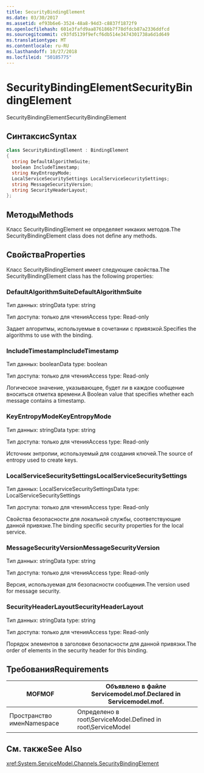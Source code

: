 ```yaml
---
title: SecurityBindingElement
ms.date: 03/30/2017
ms.assetid: ef93b6e6-3524-48a8-94d3-c8837f1872f9
ms.openlocfilehash: 601e3fafd9aa876186b7f78dfdcb87a2336ddfcd
ms.sourcegitcommit: c93fd5139f9efcf6db514e3474301738a6d1d649
ms.translationtype: MT
ms.contentlocale: ru-RU
ms.lasthandoff: 10/27/2018
ms.locfileid: "50185775"
---
```

# <a name="securitybindingelement"></a><span data-ttu-id="e13d4-102">SecurityBindingElement</span><span class="sxs-lookup"><span data-stu-id="e13d4-102">SecurityBindingElement</span></span>
<span data-ttu-id="e13d4-103">SecurityBindingElement</span><span class="sxs-lookup"><span data-stu-id="e13d4-103">SecurityBindingElement</span></span>  
  
## <a name="syntax"></a><span data-ttu-id="e13d4-104">Синтаксис</span><span class="sxs-lookup"><span data-stu-id="e13d4-104">Syntax</span></span>  
  
```csharp
class SecurityBindingElement : BindingElement  
{  
  string DefaultAlgorithmSuite;  
  boolean IncludeTimestamp;  
  string KeyEntropyMode;  
  LocalServiceSecuritySettings LocalServiceSecuritySettings;  
  string MessageSecurityVersion;  
  string SecurityHeaderLayout;  
};  
```  
  
## <a name="methods"></a><span data-ttu-id="e13d4-105">Методы</span><span class="sxs-lookup"><span data-stu-id="e13d4-105">Methods</span></span>  
 <span data-ttu-id="e13d4-106">Класс SecurityBindingElement не определяет никаких методов.</span><span class="sxs-lookup"><span data-stu-id="e13d4-106">The SecurityBindingElement class does not define any methods.</span></span>  
  
## <a name="properties"></a><span data-ttu-id="e13d4-107">Свойства</span><span class="sxs-lookup"><span data-stu-id="e13d4-107">Properties</span></span>  
 <span data-ttu-id="e13d4-108">Класс SecurityBindingElement имеет следующие свойства.</span><span class="sxs-lookup"><span data-stu-id="e13d4-108">The SecurityBindingElement class has the following properties:</span></span>  
  
### <a name="defaultalgorithmsuite"></a><span data-ttu-id="e13d4-109">DefaultAlgorithmSuite</span><span class="sxs-lookup"><span data-stu-id="e13d4-109">DefaultAlgorithmSuite</span></span>  
 <span data-ttu-id="e13d4-110">Тип данных: string</span><span class="sxs-lookup"><span data-stu-id="e13d4-110">Data type: string</span></span>  
  
 <span data-ttu-id="e13d4-111">Тип доступа: только для чтения</span><span class="sxs-lookup"><span data-stu-id="e13d4-111">Access type: Read-only</span></span>  
  
 <span data-ttu-id="e13d4-112">Задает алгоритмы, используемые в сочетании с привязкой.</span><span class="sxs-lookup"><span data-stu-id="e13d4-112">Specifies the algorithms to use with the binding.</span></span>  
  
### <a name="includetimestamp"></a><span data-ttu-id="e13d4-113">IncludeTimestamp</span><span class="sxs-lookup"><span data-stu-id="e13d4-113">IncludeTimestamp</span></span>  
 <span data-ttu-id="e13d4-114">Тип данных: boolean</span><span class="sxs-lookup"><span data-stu-id="e13d4-114">Data type: boolean</span></span>  
  
 <span data-ttu-id="e13d4-115">Тип доступа: только для чтения</span><span class="sxs-lookup"><span data-stu-id="e13d4-115">Access type: Read-only</span></span>  
  
 <span data-ttu-id="e13d4-116">Логическое значение, указывающее, будет ли в каждое сообщение вноситься отметка времени.</span><span class="sxs-lookup"><span data-stu-id="e13d4-116">A Boolean value that specifies whether each message contains a timestamp.</span></span>  
  
### <a name="keyentropymode"></a><span data-ttu-id="e13d4-117">KeyEntropyMode</span><span class="sxs-lookup"><span data-stu-id="e13d4-117">KeyEntropyMode</span></span>  
 <span data-ttu-id="e13d4-118">Тип данных: string</span><span class="sxs-lookup"><span data-stu-id="e13d4-118">Data type: string</span></span>  
  
 <span data-ttu-id="e13d4-119">Тип доступа: только для чтения</span><span class="sxs-lookup"><span data-stu-id="e13d4-119">Access type: Read-only</span></span>  
  
 <span data-ttu-id="e13d4-120">Источник энтропии, используемый для создания ключей.</span><span class="sxs-lookup"><span data-stu-id="e13d4-120">The source of entropy used to create keys.</span></span>  
  
### <a name="localservicesecuritysettings"></a><span data-ttu-id="e13d4-121">LocalServiceSecuritySettings</span><span class="sxs-lookup"><span data-stu-id="e13d4-121">LocalServiceSecuritySettings</span></span>  
 <span data-ttu-id="e13d4-122">Тип данных: LocalServiceSecuritySettings</span><span class="sxs-lookup"><span data-stu-id="e13d4-122">Data type: LocalServiceSecuritySettings</span></span>  
  
 <span data-ttu-id="e13d4-123">Тип доступа: только для чтения</span><span class="sxs-lookup"><span data-stu-id="e13d4-123">Access type: Read-only</span></span>  
  
 <span data-ttu-id="e13d4-124">Свойства безопасности для локальной службы, соответствующие данной привязке.</span><span class="sxs-lookup"><span data-stu-id="e13d4-124">The binding specific security properties for the local service.</span></span>  
  
### <a name="messagesecurityversion"></a><span data-ttu-id="e13d4-125">MessageSecurityVersion</span><span class="sxs-lookup"><span data-stu-id="e13d4-125">MessageSecurityVersion</span></span>  
 <span data-ttu-id="e13d4-126">Тип данных: string</span><span class="sxs-lookup"><span data-stu-id="e13d4-126">Data type: string</span></span>  
  
 <span data-ttu-id="e13d4-127">Тип доступа: только для чтения</span><span class="sxs-lookup"><span data-stu-id="e13d4-127">Access type: Read-only</span></span>  
  
 <span data-ttu-id="e13d4-128">Версия, используемая для безопасности сообщения.</span><span class="sxs-lookup"><span data-stu-id="e13d4-128">The version used for message security.</span></span>  
  
### <a name="securityheaderlayout"></a><span data-ttu-id="e13d4-129">SecurityHeaderLayout</span><span class="sxs-lookup"><span data-stu-id="e13d4-129">SecurityHeaderLayout</span></span>  
 <span data-ttu-id="e13d4-130">Тип данных: string</span><span class="sxs-lookup"><span data-stu-id="e13d4-130">Data type: string</span></span>  
  
 <span data-ttu-id="e13d4-131">Тип доступа: только для чтения</span><span class="sxs-lookup"><span data-stu-id="e13d4-131">Access type: Read-only</span></span>  
  
 <span data-ttu-id="e13d4-132">Порядок элементов в заголовке безопасности для данной привязки.</span><span class="sxs-lookup"><span data-stu-id="e13d4-132">The order of elements in the security header for this binding.</span></span>  
  
## <a name="requirements"></a><span data-ttu-id="e13d4-133">Требования</span><span class="sxs-lookup"><span data-stu-id="e13d4-133">Requirements</span></span>  
  
|<span data-ttu-id="e13d4-134">MOF</span><span class="sxs-lookup"><span data-stu-id="e13d4-134">MOF</span></span>|<span data-ttu-id="e13d4-135">Объявлено в файле Servicemodel.mof.</span><span class="sxs-lookup"><span data-stu-id="e13d4-135">Declared in Servicemodel.mof.</span></span>|  
|---------|-----------------------------------|  
|<span data-ttu-id="e13d4-136">Пространство имен</span><span class="sxs-lookup"><span data-stu-id="e13d4-136">Namespace</span></span>|<span data-ttu-id="e13d4-137">Определено в root\ServiceModel.</span><span class="sxs-lookup"><span data-stu-id="e13d4-137">Defined in root\ServiceModel</span></span>|  
  
## <a name="see-also"></a><span data-ttu-id="e13d4-138">См. также</span><span class="sxs-lookup"><span data-stu-id="e13d4-138">See Also</span></span>  
 <xref:System.ServiceModel.Channels.SecurityBindingElement>
